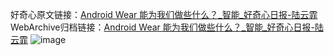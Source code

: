好奇心原文链接：[Android Wear 能为我们做些什么？_智能_好奇心日报-陆云霏](https://www.qdaily.com/articles/1274.html)
WebArchive归档链接：[Android Wear 能为我们做些什么？_智能_好奇心日报-陆云霏](http://web.archive.org/web/20170725161311/http://www.qdaily.com/articles/1274.html)
![image](http://ww3.sinaimg.cn/large/007d5XDply1g3v4btlqb3j30u05o94qp)